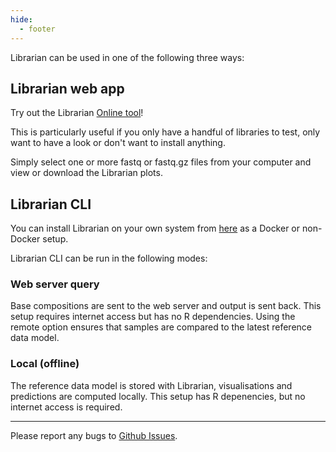 ```yaml
---
hide:
  - footer
---
```


Librarian can be used in one of the following three ways:

## Librarian web app

Try out the Librarian [Online tool](https://www.bioinformatics.babraham.ac.uk/librarian/)!

This is particularly useful if you only have a handful of libraries to test, only want to have a look or don't want to install anything. 

Simply select one or more fastq or fastq.gz files from your computer and view or download the Librarian plots. 

## Librarian CLI

You can install Librarian on your own system from [here](https://github.com/DesmondWillowbrook/Librarian/tree/master/server) as a Docker or non-Docker setup.

Librarian CLI can be run in the following modes:

### Web server query 
Base compositions are sent to the web server and output is sent back. This setup requires internet access but has no R dependencies. Using the remote option ensures that samples are compared to the latest reference data model.

### Local (offline) 
The reference data model is stored with Librarian, visualisations and predictions are computed locally. This setup has R depenencies, but no internet access is required.

---

Please report any bugs to [Github Issues](https://github.com/DesmondWillowbrook/Librarian/issues).
